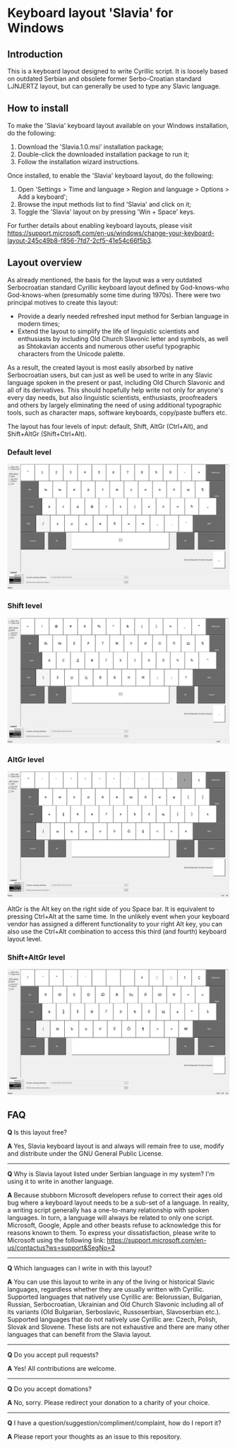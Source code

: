 # Keyboard layout 'Slavia' for Windows


## Introduction

This is a keyboard layout designed to write Cyrillic script. It is loosely based on outdated Serbian and obsolete former Serbo-Croatian standard LJNJERTZ layout, but can generally be used to type any Slavic language.


## How to install

To make the 'Slavia' keyboard layout available on your Windows installation, do the following:

1. Download the 'Slavia.1.0.msi' installation package;
2. Double-click the downloaded installation package to run it;
3. Follow the installation wizard instructions.

Once installed, to enable the 'Slavia' keyboard layout, do the following:

1. Open 'Settings > Time and language > Region and language > Options > Add a keyboard';
2. Browse the input methods list to find 'Slavia' and click on it;
3. Toggle the 'Slavia' layout on by pressing 'Win + Space' keys.

For further details about enabling keyboard layouts, please visit https://support.microsoft.com/en-us/windows/change-your-keyboard-layout-245c49b8-f856-7fd7-2cf5-41e54c66f5b3.


## Layout overview

As already mentioned, the basis for the layout was a very outdated Serbocroatian standard Cyrillic keyboard layout defined by God-knows-who God-knows-when (presumably some time during 1970s). There were two principal motives to create this layout:

- Provide a dearly needed refreshed input method for Serbian language in modern times;
- Extend the layout to simplify the life of linguistic scientists and enthusiasts by including Old Church Slavonic letter and symbols, as well as Shtokavian accents and numerous other useful typographic characters from the Unicode palette.

As a result, the created layout is most easily absorbed by native Serbocroatian users, but can just as well be used to write in any Slavic language spoken in the present or past, including Old Church Slavonic and all of its derivatives. This should hopefully help write not only for anyone's every day needs, but also linguistic scientists, enthusiasts, proofreaders and others by largely eliminating the need of using additional typographic tools, such as character maps, software keyboards, copy/paste buffers etc.

The layout has four levels of input: default, Shift, AltGr (Ctrl+Alt), and Shift+AltGr (Shift+Ctrl+Alt).


### Default level

![Default level](https://raw.githubusercontent.com/tomicakorac/slavia-keyboard-layout/main/doc/01%20slavia.jpg "Slavia layout default level")


### Shift level

![Shift level](https://raw.githubusercontent.com/tomicakorac/slavia-keyboard-layout/main/doc/02%20slavia-shift.jpg "Slavia layout Shift level")


### AltGr level

![AltGr level](https://raw.githubusercontent.com/tomicakorac/slavia-keyboard-layout/main/doc/03%20slavia-altgr.jpg "Slavia layout AltGr level")

AltGr is the Alt key on the right side of you Space bar. It is equivalent to pressing Ctrl+Alt at the same time. In the unlikely event when your keyboard vendor has assigned a different functionality to your right Alt key, you can also use the Ctrl+Alt combination to access this third (and fourth) keyboard layout level.


### Shift+AltGr level

![Shift+AltGr level](https://raw.githubusercontent.com/tomicakorac/slavia-keyboard-layout/main/doc/04%20slavia-shift-altgr.jpg "Slavia layout Shift+AltGr level")


## FAQ

**Q** Is this layout free?

**A** Yes, Slavia keyboard layout is and always will remain free to use, modify and distribute under the GNU General Public License.

---

**Q** Why is Slavia layout listed under Serbian language in my system? I'm using it to write in another language.

**A** Because stubborn Microsoft developers refuse to correct their ages old bug where a keyboard layout needs to be a sub-set of a language. In reality, a writing script generally has a one-to-many relationship with spoken languages. In turn, a language will always be related to only one script. Microsoft, Google, Apple and other beasts refuse to acknowledge this for reasons known to them. To express your dissatisfaction, please write to Microsoft using the following link: https://support.microsoft.com/en-us/contactus?ws=support&SegNo=2

---

**Q** Which languages can I write in with this layout?

**A** You can use this layout to write in any of the living or historical Slavic languages, regardless whether they are usually written with Cyrillic. Supported languages that natively use Cyrillic are: Belorussian, Bulgarian, Russian, Serbocroatian, Ukrainian and Old Church Slavonic including all of its variants (Old Bulgarian, Serboslavic, Russoserbian, Slavoserbian etc.). Supported languages that do not natively use Cyrillic are: Czech, Polish, Slovak and Slovene. These lists are not exhaustive and there are many other languages that can benefit from the Slavia layout.

---

**Q** Do you accept pull requests?

**A** Yes! All contributions are welcome.

---

**Q** Do you accept domations?

**A** No, sorry. Please redirect your donation to a charity of your choice.

---

**Q** I have a question/suggestion/compliment/complaint, how do I report it?

**A** Please report your thoughts as an issue to this repository.
